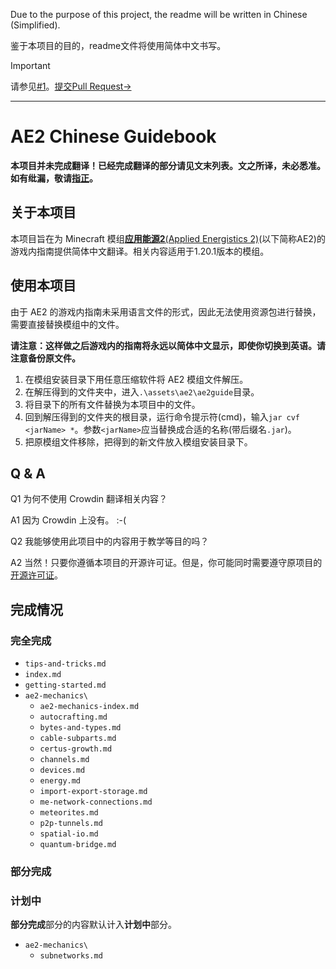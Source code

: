 Due to the purpose of this project, the readme will be written in Chinese (Simplified).

鉴于本项目的目的，readme文件将使用简体中文书写。

> [!IMPORTANT]
> 请参见[#1](https://github.com/nhdsd/AE2-Chinese-Guidebook/issues/1)。[提交Pull Request->](https://github.com/nhdsd/AE2-Chinese-Guidebook/pulls)

---

# AE2 Chinese Guidebook

**本项目并未完成翻译！已经完成翻译的部分请见文末列表。文之所译，未必悉准。如有纰漏，敬请[指正](https://github.com/nhdsd/AE2-Chinese-Guidebook/issues/new?template=Blank+issue)。**

## 关于本项目
本项目旨在为 Minecraft 模组[**应用能源2**(Applied Energistics 2)](https://github.com/AppliedEnergistics/Applied-Energistics-2)(以下简称AE2)的游戏内指南提供简体中文翻译。相关内容适用于1.20.1版本的模组。

## 使用本项目
由于 AE2 的游戏内指南未采用语言文件的形式，因此无法使用资源包进行替换，需要直接替换模组中的文件。

**请注意：这样做之后游戏内的指南将永远以简体中文显示，即使你切换到英语。请注意备份原文件。**

1. 在模组安装目录下用任意压缩软件将 AE2 模组文件解压。
2. 在解压得到的文件夹中，进入`.\assets\ae2\ae2guide`目录。
3. 将目录下的所有文件替换为本项目中的文件。
4. 回到解压得到的文件夹的根目录，运行命令提示符(cmd)，输入`jar cvf <jarName> *`。参数`<jarName>`应当替换成合适的名称(带后缀名`.jar`)。
5. 把原模组文件移除，把得到的新文件放入模组安装目录下。

## Q & A

Q1 为何不使用 Crowdin 翻译相关内容？

A1 因为 Crowdin 上没有。 :-(

Q2 我能够使用此项目中的内容用于教学等目的吗？

A2 当然！只要你遵循本项目的开源许可证。但是，你可能同时需要遵守原项目的[开源许可证](https://github.com/AppliedEnergistics/Applied-Energistics-2?tab=License-1-ov-file#readme)。

## 完成情况

### 完全完成
* `tips-and-tricks.md`
* `index.md`
* `getting-started.md`
* `ae2-mechanics\`
  * `ae2-mechanics-index.md`
  * `autocrafting.md`
  * `bytes-and-types.md`
  * `cable-subparts.md`
  * `certus-growth.md`
  * `channels.md`
  * `devices.md`
  * `energy.md`
  * `import-export-storage.md`
  * `me-network-connections.md`
  * `meteorites.md`
  * `p2p-tunnels.md`
  * `spatial-io.md`
  * `quantum-bridge.md`

### 部分完成

### 计划中
**部分完成**部分的内容默认计入**计划中**部分。
* `ae2-mechanics\`
  * `subnetworks.md`
